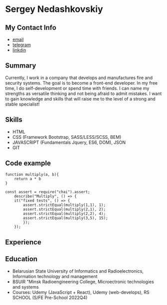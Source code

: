 # Sergey Nedashkovskiy

## My Contact Info
- [email](ser.nedash@gmail.com)
- [telegram](https://t.me/segreon)
- [linkdin](https://www.linkedin.com/in/%D0%BD%D0%B5%D0%B4%D0%B0%D1%88%D0%BA%D0%BE%D0%B2%D1%81%D0%BA%D0%B8%D0%B9-%D1%81%D0%B5%D1%80%D0%B3%D0%B5%D0%B9-79179a201?lipi=urn%3Ali%3Apage%3Ad_flagship3_profile_view_base_contact_details%3B%2BXeLi7jnT46F17jhLHPU9A%3D%3D)

## Summary
Currently, I work in a company that develops and manufactures fire and security systems. The goal is to become a front-end developer. In my free time, I do self-development or spend time with friends. I can name my strengths as versatile thinking and not being afraid to admit mistakes. I want to gain knowledge and skills that will raise me to the level of a strong and stable specialist!

## Skills
- HTML
- CSS (Framework Bootstrap, SASS/LESS/SCSS, BEM)
- JAVASCRIPT (Fundamentals Jquery, ES6, DOM), JSON
- GIT

## Code example
    function multiply(a, b){
        return a * b
    }

    const assert = require("chai").assert;
        describe("Multiply", () => {
        it("fixed tests", () => {
            assert.strictEqual(multiply(1,1), 1);
            assert.strictEqual(multiply(2,1), 2);
            assert.strictEqual(multiply(2,2), 4);
            assert.strictEqual(multiply(3,5), 15);
            });
        });

## Experience

## Education
- Belarusian State University of Informatics and Radioelectronics, Information technology and management
- BSUIR "Minsk Radioengineering College, Microectronic technologies and systems
- Courses: Udemy (JavaScript + React), Udemy (web-develops), RS SCHOOL (S/FE Pre-School 2022Q4)
